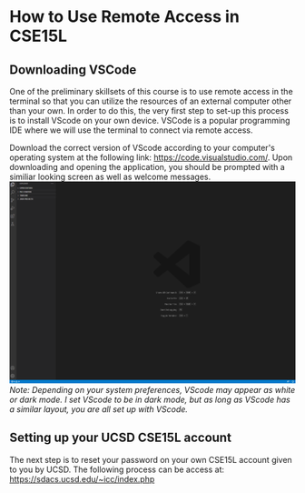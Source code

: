 # How to Use Remote Access in CSE15L

## Downloading VSCode
One of the preliminary skillsets of this course is to use remote access in the terminal so that you can utilize the resources of an external computer other than your own. In order to do this, the very first step to set-up this process is to install VScode on your own device. VSCode is a popular programming IDE where we will use the terminal to connect via remote access. 

Download the correct version of VScode according to your computer's operating system at the following link: https://code.visualstudio.com/. Upon downloading and opening the application, you should be prompted with a similiar looking screen as well as welcome messages.
![Image](VScode.png)
*Note: Depending on your system preferences, VScode may appear as white or dark mode. I set VScode to be in dark mode, but as long as VScode has a similar layout, you are all set up with VScode.*


## Setting up your UCSD CSE15L account
The next step is to reset your password on your own CSE15L account given to you by UCSD. The following process can be access at: https://sdacs.ucsd.edu/~icc/index.php


